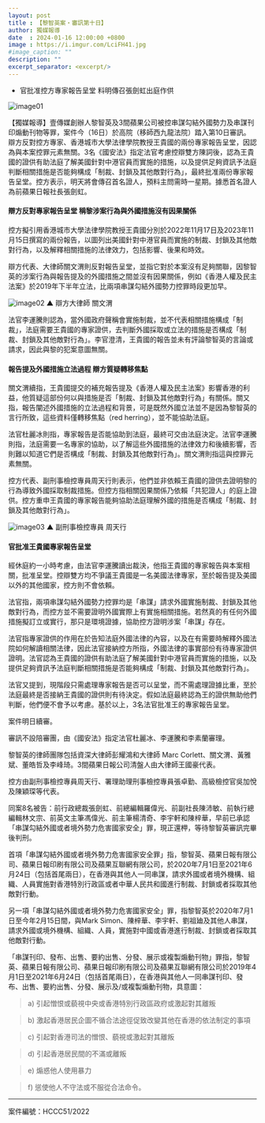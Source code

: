 ```yaml
---
layout: post
title : 【黎智英案・審訊第十日】
author: 獨媒報導
date  : 2024-01-16 12:00:00 +0800
image : https://i.imgur.com/LciFH41.jpg
#image_caption: ""
description: ""
excerpt_separator: <excerpt/>
---
```


- 官批准控方專家報告呈堂 料明傳召張劍虹出庭作供

<excerpt/>

![image01](https://i.imgur.com/gfsn9Fk.png)

【獨媒報導】壹傳媒創辦人黎智英及3間蘋果公司被控串謀勾結外國勢力及串謀刊印煽動刊物等罪，案件今（16日）於高院（移師西九龍法院）踏入第10日審訊。辯方反對控方專家、香港城市大學法律學院教授王貴國的兩份專家報告呈堂，因認為與本案控罪元素無關。3名《國安法》指定法官考慮控辯雙方陳詞後，認為王貴國的證供有助法庭了解美國針對中港官員而實施的措施，以及提供足夠資訊予法庭判斷相關措施是否能夠構成「制裁、封鎖及其他敵對行為」，最終批准兩份專家報告呈堂。控方表示，明天將會傳召首名證人，預料主問需時一星期。據悉首名證人為前蘋果日報社長張劍虹。

#### 辯方反對專家報告呈堂 稱黎涉案行為與外國措施沒有因果關係

控方擬引用香港城市大學法律學院教授王貴國分別於2022年11月17日及2023年11月15日撰寫的兩份報告，以圖列出美國針對中港官員而實施的制裁、封鎖及其他敵對行為，以及解釋相關措施的法律效力，包括影響、後果和時效。

辯方代表、大律師關文渭則反對報告呈堂，並指它對於本案沒有足夠關聯，因黎智英的涉案行為與報告提及的外國措施之間並沒有因果關係，例如《香港人權及民主法案》於2019年下半年立法，比兩項串謀勾結外國勢力控罪時段更加早。

![image02](https://i.imgur.com/fWiA3U7.png)
▲ 辯方大律師 關文渭

法官李運騰則認為，當外國政府聲稱會實施制裁，並不代表相關措施構成「制裁」，法庭需要王貴國的專家證供，去判斷外國採取或立法的措施是否構成「制裁、封鎖及其他敵對行為」。李官澄清，王貴國的報告並未有評論黎智英的言論或請求，因此與黎的犯案意圖無關。

#### 報告提及外國措施立法過程 辯方質疑轉移焦點

關文渭續指，王貴國提交的補充報告提及《香港人權及民主法案》影響香港的利益，他質疑這部份何以與措施是否「制裁、封鎖及其他敵對行為」有關係。關又指，報告闡述外國措施的立法過程和背景，可是既然外國立法並不是因為黎智英的言行所致，這些資料僅轉移焦點（red herring），並不能協助法庭。

法官杜麗冰則指，專家報告是否能協助到法庭，最終可交由法庭決定。法官李運騰則指，法庭需要一名專家的協助，以了解這些外國措施的法律效力和後續影響，否則難以知道它們是否構成「制裁、封鎖及其他敵對行為」。關文渭則指這與控罪元素無關。

控方代表、副刑事檢控專員周天行則表示，他們並非依賴王貴國的證供去證明黎的行為導致外國採取制裁措施。但控方指相關因果關係乃依賴「共犯證人」的庭上證供。控方重申王貴國的專家報告能夠協助法庭理解外國的措施是否構成「制裁、封鎖及其他敵對行為」。

![image03](https://i.imgur.com/Fo1VXPt.png)
▲ 副刑事檢控專員 周天行

#### 官批准王貴國專家報告呈堂

經休庭約一小時考慮，由法官李運騰讀出裁決，他指王貴國的專家報告與本案相關，批准呈堂。控辯雙方均不爭議王貴國是一名美國法律專家，至於報告提及美國以外的其他國家，控方則不會依賴。

法官指，兩項串謀勾結外國勢力控罪均是「串謀」請求外國實施制裁、封鎖及其他敵對行為，而控方並不需要證明外國實際上有實施相關措施。若然真的有任何外國措施擬訂立或實行，那只是環境證據，協助控方證明涉案「串謀」存在。

法官指專家證供的作用在於告知法庭外國法律的內容，以及在有需要時解釋外國法院如何解讀相關法律，因此法官接納控方所指，外國法律的事實部份有待專家證供證明。法官認為王貴國的證供有助法庭了解美國針對中港官員而實施的措施，以及提供足夠資訊予法庭判斷相關措施是否能夠構成「制裁、封鎖及其他敵對行為」。

法官又提到，現階段只需處理專家報告是否可以呈堂，而不需處理證據比重，至於法庭最終是否接納王貴國的證供則有待決定。假如法庭最終認為王的證供無助他們判斷，他們便不會予以考慮。基於以上，3名法官批准王的專家報告呈堂。

案件明日續審。

審訊不設陪審團，由《國安法》指定法官杜麗冰、李運騰和李素蘭審理。

黎智英的律師團隊包括資深大律師彭耀鴻和大律師 Marc Corlett、關文渭、黃雅斌、董皓哲及李峰琦。3間蘋果日報公司清盤人由大律師王國豪代表。

控方由副刑事檢控專員周天行、署理助理刑事檢控專員張卓勤、高級檢控官吳加悅及陳穎琛等代表。

同案8名被告：前行政總裁張劍虹、前總編輯羅偉光、前副社長陳沛敏、前執行總編輯林文宗、前英文主筆馮偉光、前主筆楊清奇、李宇軒和陳梓華，早前已承認「串謀勾結外國或者境外勢力危害國家安全」罪，現正還柙，等待黎智英審訊完畢後判刑。

首項「串謀勾結外國或者境外勢力危害國家安全罪」指，黎智英、蘋果日報有限公司、蘋果日報印刷有限公司及蘋果互聯網有限公司，於2020年7月1日至2021年6月24日（包括首尾兩日），在香港與其他人一同串謀，請求外國或者境外機構、組織、人員實施對香港特別行政區或者中華人民共和國進行制裁、封鎖或者採取其他敵對行動。

另一項「串謀勾結外國或者境外勢力危害國家安全」罪，指黎智英於2020年7月1日至今年2月15日間，與Mark Simon、陳梓華、李宇軒、劉祖廸及其他人串謀，請求外國或境外機構、組織、人員，實施對中國或香港進行制裁、封鎖或者採取其他敵對行動。

「串謀刊印、發布、出售、要約出售、分發、展示或複製煽動刊物」罪指，黎智英、蘋果日報有限公司、蘋果日報印刷有限公司及蘋果互聯網有限公司於2019年4月1日至2021年6月24日（包括首尾兩日），在香港與其他人一同串謀刊印、發布、出售、要約出售、分發、展示及/或複製煽動刊物，具意圖：

> a) 引起憎恨或藐視中央或香港特別行政區政府或激起對其離叛

> b) 激起香港居民企圖不循合法途徑促致改變其他在香港的依法制定的事項

> c) 引起對香港司法的憎恨、藐視或激起對其離叛

> d) 引起香港居民間的不滿或離叛

> e) 煽惑他人使用暴力

> f) 慫使他人不守法或不服從合法命令。

---

案件編號：HCCC51/2022
